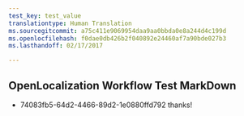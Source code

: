 ```yaml
---
test_key: test_value
translationtype: Human Translation
ms.sourcegitcommit: a75c411e9069954daa9aa0bbda0e8a244d4c199d
ms.openlocfilehash: f0dae0db426b2f040892e24460af7a90bde027b3
ms.lasthandoff: 02/17/2017

---
```

## OpenLocalization Workflow Test MarkDown
* 74083fb5-64d2-4466-89d2-1e0880ffd792 thanks!

